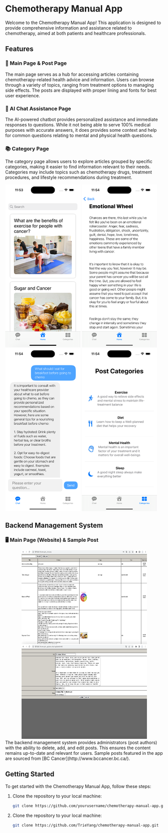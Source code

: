 # Chemotherapy Manual App

Welcome to the Chemotherapy Manual App! This application is designed to provide comprehensive information and assistance related to chemotherapy, aimed at both patients and healthcare professionals.

## Features

### 📱 Main Page & Post Page
The main page serves as a hub for accessing articles containing chemotherapy-related health advice and information. Users can browse through a variety of topics, ranging from treatment options to managing side effects. The posts are displayed with proper lining and fonts for best user experience.

### 💬 AI Chat Assistance Page
The AI-powered chatbot provides personalized assistance and immediate responses to questions. While it not being able to serve 100% medical purposes with accurate answers, it does provides some context and help for common questions relating to mental and physical health questions.

### 📚 Category Page
The category page allows users to explore articles grouped by specific categories, making it easier to find information relevant to their needs. Categories may include topics such as chemotherapy drugs, treatment procedures, and lifestyle recommendations during treatment.
<div align="left">
  <img src="Images/mainPage.png" width="240" height="520" alt="Main Page">
  <img src="Images/post.png" width="240" height="520" alt="AI Chat Assistance Page">
  <img src="Images/aiChat.png" width="240" height="520" alt="AI Chat Assistance Page">
  <img src="Images/Categories.png" width="240" height="520" alt="Category Page">
</div>

## Backend Management System

### 🖥️ Main Page (Website) & Sample Post
<div align="center">
  <img src="Images/mainPageWebsite.png" width="400" height="300" alt="Main Page (Website)">
  <img src="Images/edit.png" width="400" height="300" alt="Sample Post">
</div>
The backend management system provides administrators (post authors) with the ability to delete, add, and edit posts. This ensures the content remains up-to-date and relevant for users. Sample posts featured in the app are sourced from [BC Cancer](http://www.bccancer.bc.ca/).

## Getting Started

To get started with the Chemotherapy Manual App, follow these steps:

1. Clone the repository to your local machine:
   ```bash
   git clone https://github.com/yourusername/chemotherapy-manual-app.git


1. Clone the repository to your local machine:
   ```bash
   git clone https://github.com/TrieYang/chemotherapy-manual-app.git


